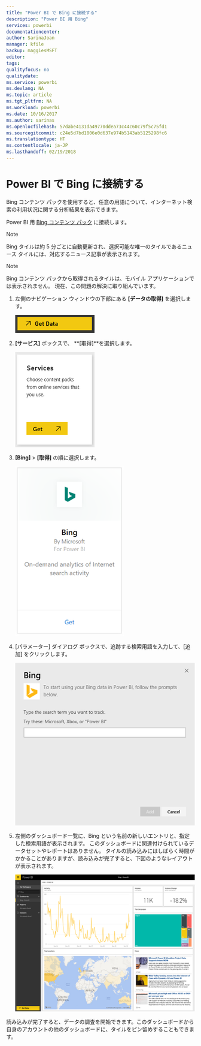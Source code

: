 ```yaml
---
title: "Power BI で Bing に接続する"
description: "Power BI 用 Bing"
services: powerbi
documentationcenter: 
author: SarinaJoan
manager: kfile
backup: maggiesMSFT
editor: 
tags: 
qualityfocus: no
qualitydate: 
ms.service: powerbi
ms.devlang: NA
ms.topic: article
ms.tgt_pltfrm: NA
ms.workload: powerbi
ms.date: 10/16/2017
ms.author: sarinas
ms.openlocfilehash: 57dabe4131da49770ddea73c44c60c79f5c75fd1
ms.sourcegitcommit: c24e5d7bd1806e0d637e974b5143ab5125298fc6
ms.translationtype: HT
ms.contentlocale: ja-JP
ms.lasthandoff: 02/19/2018
---
```

# <a name="connect-to-bing-with-power-bi"></a>Power BI で Bing に接続する
Bing コンテンツ パックを使用すると、任意の用語について、インターネット検索の利用状況に関する分析結果を表示できます。

Power BI 用 [Bing コンテンツ パック](https://app.powerbi.com/groups/me/getdata/services/bing) に接続します。

>[!NOTE]
>Bing タイルは約 5 分ごとに自動更新され、選択可能な唯一のタイルであるニュース タイルには、対応するニュース記事が表示されます。 

>[!NOTE]
>Bing コンテンツ パックから取得されるタイルは、モバイル アプリケーションでは表示されません。 現在、この問題の解決に取り組んでいます。

1. 左側のナビゲーション ウィンドウの下部にある **[データの取得]** を選択します。
   
    ![](media/service-connect-to-bing/getdata.png)
2. **[サービス]** ボックスで、 **[取得]**を選択します。
   
    ![](media/service-connect-to-bing/services.png)
3. **[Bing]** > **[取得]** の順に選択します。
   
    ![](media/service-connect-to-bing/bing.png)
4. [パラメーター] ダイアログ ボックスで、追跡する検索用語を入力して、[追加] をクリックします。
   
    ![](media/service-connect-to-bing/params.png)    
5. 左側のダッシュボード一覧に、Bing という名前の新しいエントリと、指定した検索用語が表示されます。 このダッシュボードに関連付けられているデータセットやレポートはありません。 タイルの読み込みにはしばらく時間がかかることがありますが、読み込みが完了すると、下図のようなレイアウトが表示されます。
   
    ![](media/service-connect-to-bing/dashboard.png)

読み込みが完了すると、データの調査を開始できます。このダッシュボードから自身のアカウントの他のダッシュボードに、タイルをピン留めすることもできます。

